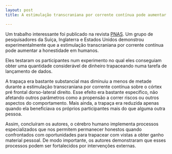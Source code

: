 ```yaml
---
layout: post
title: A estimulação transcraniana por corrente contínua pode aumentar a honestidade 

---
```


 
Um trabalho interessante foi publicado na revista [PNAS](https://doi.org/10.1073/pnas.1614912114). Um grupo de pesquisadores da Suíça, Inglaterra e Estados Unidos demonstrou experimentalmente que a estimulação transcraniana por corrente contínua pode aumentar a honestidade em humanos. 

Eles testaram os participantes num experimento no qual eles conseguiam obter uma quantidade considerável de dinheiro trapaceando numa tarefa de lançamento de dados.

A trapaça era bastante substancial mas diminuiu a menos de metade durante a estimulação transcraniana por corrente contínua sobre o córtex pré frontal dorso-lateral direito. Esse efeito era bastante específico, não afetando outros parâmetros como a propensão a correr riscos ou outros aspectos do comportamento. Mais ainda, a trapaça era reduzida apenas quando ela beneficiava os próprios participantes mais do que alguma outra pessoa.

 Assim, concluíram os autores, o cérebro humano implementa processos especializados que nos permitem permanecer honestos quando confrontados com oportunidades para trapacear com vistas a obter ganho material pessoal. De modo importante, os autores demonstraram que esses processos podem ser fortalecidos por intervenções externas.
